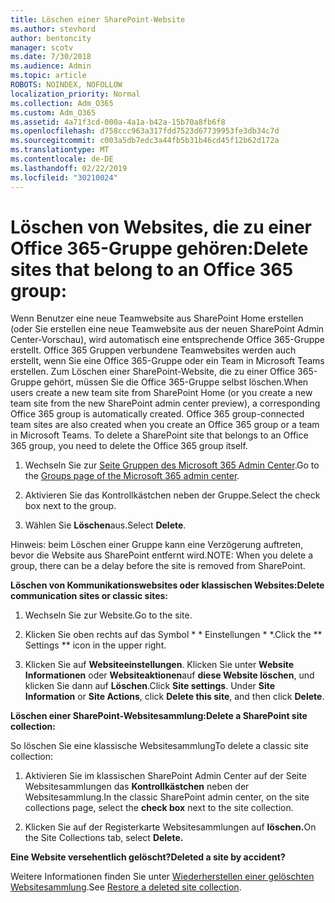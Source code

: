 ```yaml
---
title: Löschen einer SharePoint-Website
ms.author: stevhord
author: bentoncity
manager: scotv
ms.date: 7/30/2018
ms.audience: Admin
ms.topic: article
ROBOTS: NOINDEX, NOFOLLOW
localization_priority: Normal
ms.collection: Adm_O365
ms.custom: Adm_O365
ms.assetid: 4a71f3cd-000a-4a1a-b42a-15b70a8fb6f8
ms.openlocfilehash: d758ccc963a317fdd7523d67739953fe3db34c7d
ms.sourcegitcommit: c003a5db7edc3a44fb5b31b46cd45f12b62d172a
ms.translationtype: MT
ms.contentlocale: de-DE
ms.lasthandoff: 02/22/2019
ms.locfileid: "30210024"
---
```

# <a name="delete-sites-that-belong-to-an-office-365-group"></a><span data-ttu-id="f136b-102">Löschen von Websites, die zu einer Office 365-Gruppe gehören:</span><span class="sxs-lookup"><span data-stu-id="f136b-102">Delete sites that belong to an Office 365 group:</span></span>

<span data-ttu-id="f136b-p101">Wenn Benutzer eine neue Teamwebsite aus SharePoint Home erstellen (oder Sie erstellen eine neue Teamwebsite aus der neuen SharePoint Admin Center-Vorschau), wird automatisch eine entsprechende Office 365-Gruppe erstellt. Office 365 Gruppen verbundene Teamwebsites werden auch erstellt, wenn Sie eine Office 365-Gruppe oder ein Team in Microsoft Teams erstellen. Zum Löschen einer SharePoint-Website, die zu einer Office 365-Gruppe gehört, müssen Sie die Office 365-Gruppe selbst löschen.</span><span class="sxs-lookup"><span data-stu-id="f136b-p101">When users create a new team site from SharePoint Home (or you create a new team site from the new SharePoint admin center preview), a corresponding Office 365 group is automatically created. Office 365 group-connected team sites are also created when you create an Office 365 group or a team in Microsoft Teams. To delete a SharePoint site that belongs to an Office 365 group, you need to delete the Office 365 group itself.</span></span> 
  
1. <span data-ttu-id="f136b-106">Wechseln Sie zur [Seite Gruppen des Microsoft 365 Admin Center](https://portal.office.com/adminportal/home#/groups).</span><span class="sxs-lookup"><span data-stu-id="f136b-106">Go to the [Groups page of the Microsoft 365 admin center](https://portal.office.com/adminportal/home#/groups).</span></span>
    
2. <span data-ttu-id="f136b-107">Aktivieren Sie das Kontrollkästchen neben der Gruppe.</span><span class="sxs-lookup"><span data-stu-id="f136b-107">Select the check box next to the group.</span></span>
    
3. <span data-ttu-id="f136b-108">Wählen Sie **Löschen**aus.</span><span class="sxs-lookup"><span data-stu-id="f136b-108">Select **Delete**.</span></span>
    
<span data-ttu-id="f136b-109">Hinweis: beim Löschen einer Gruppe kann eine Verzögerung auftreten, bevor die Website aus SharePoint entfernt wird.</span><span class="sxs-lookup"><span data-stu-id="f136b-109">NOTE: When you delete a group, there can be a delay before the site is removed from SharePoint.</span></span>
  
<span data-ttu-id="f136b-110">**Löschen von Kommunikationswebsites oder klassischen Websites:**</span><span class="sxs-lookup"><span data-stu-id="f136b-110">**Delete communication sites or classic sites:**</span></span>

1. <span data-ttu-id="f136b-111">Wechseln Sie zur Website.</span><span class="sxs-lookup"><span data-stu-id="f136b-111">Go to the site.</span></span>
  
2. <span data-ttu-id="f136b-112">Klicken Sie oben rechts auf das Symbol \* \* Einstellungen \* \*.</span><span class="sxs-lookup"><span data-stu-id="f136b-112">Click the \*\* Settings \*\* icon in the upper right.</span></span> 
  
3. <span data-ttu-id="f136b-p102">Klicken Sie auf **Websiteeinstellungen**. Klicken Sie unter **Website Informationen** oder **Websiteaktionen**auf **diese Website löschen**, und klicken Sie dann auf **Löschen**.</span><span class="sxs-lookup"><span data-stu-id="f136b-p102">Click **Site settings**. Under **Site Information** or **Site Actions**, click **Delete this site**, and then click **Delete**.</span></span>
  
<span data-ttu-id="f136b-115">**Löschen einer SharePoint-Websitesammlung:**</span><span class="sxs-lookup"><span data-stu-id="f136b-115">**Delete a SharePoint site collection:**</span></span>

<span data-ttu-id="f136b-116">So löschen Sie eine klassische Websitesammlung</span><span class="sxs-lookup"><span data-stu-id="f136b-116">To delete a classic site collection:</span></span>
  
1. <span data-ttu-id="f136b-117">Aktivieren Sie im klassischen SharePoint Admin Center auf der Seite Websitesammlungen das **Kontrollkästchen** neben der Websitesammlung.</span><span class="sxs-lookup"><span data-stu-id="f136b-117">In the classic SharePoint admin center, on the site collections page, select the **check box** next to the site collection.</span></span> 
    
2. <span data-ttu-id="f136b-118">Klicken Sie auf der Registerkarte Websitesammlungen auf **löschen.**</span><span class="sxs-lookup"><span data-stu-id="f136b-118">On the Site Collections tab, select **Delete.**</span></span>
    
<span data-ttu-id="f136b-119">**Eine Website versehentlich gelöscht?**</span><span class="sxs-lookup"><span data-stu-id="f136b-119">**Deleted a site by accident?**</span></span>

<span data-ttu-id="f136b-120">Weitere Informationen finden Sie unter [Wiederherstellen einer gelöschten Websitesammlung](https://go.microsoft.com/fwlink/?linkid=867660).</span><span class="sxs-lookup"><span data-stu-id="f136b-120">See [Restore a deleted site collection](https://go.microsoft.com/fwlink/?linkid=867660).</span></span>
  

